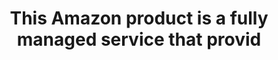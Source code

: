 ---
layout: answer
title: "This Amazon product is a fully managed service that provid"
blurb: "<p>The question is the definition of AWS Config pulled directly out of the Amazon documentation.</p>
<p>Note that an exam objective demands test takers kno"
quid: 236
---